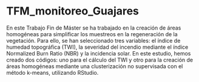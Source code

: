 # TFM_monitoreo_Guajares
En este Trabajo Fin de Máster se ha trabajado en la creación de áreas homogéneas para simplificar los muestreos en la regeneración de la vegetación. Para ello, se han seleccionado tres variables: el índice de humedad topográfica (TWI), la severidad del incendio mediante el índice Normalized Burn Ratio (NBR) y la incidencia solar.
En este estudio, hemos creado dos códigos: uno para el cálculo del TWI y otro para la creación de áreas homogéneas mediante una clusterización no supervisada con el método k-means, utilizando RStudio.
